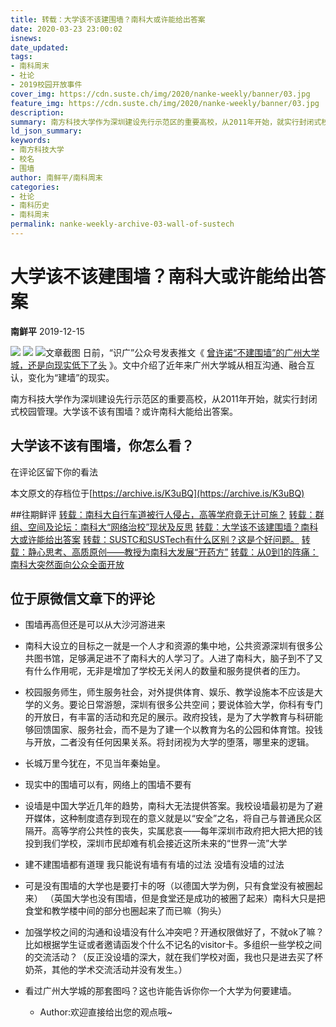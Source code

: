 ```yaml
---
title: 转载：大学该不该建围墙？南科大或许能给出答案
date: 2020-03-23 23:00:02
isnews:
date_updated:
tags:
- 南科周末
- 社论
- 2019校园开放事件
cover_img: https://cdn.suste.ch/img/2020/nanke-weekly/banner/03.jpg
feature_img: https://cdn.suste.ch/img/2020/nanke-weekly/banner/03.jpg
description:
summary: 南方科技大学作为深圳建设先行示范区的重要高校，从2011年开始，就实行封闭式校园管理。大学该不该有围墙？或许南科大能给出答案。
ld_json_summary:
keywords:
- 南方科技大学
- 校名
- 围墙
author: 南鲜平/南科周末
categories:
- 社论
- 南科历史
- 南科周末
permalink: nanke-weekly-archive-03-wall-of-sustech
---
```

# 大学该不该建围墙？南科大或许能给出答案
**南鲜平** 2019-12-15

![](https://cdn.suste.ch/img/2020/nanke-weekly/banner/original/03.jpg)
![](https://cdn.suste.ch/img/2020/nanke-weekly/banner.png)
![文章截图](https://cdn.suste.ch/img/2020/nanke-weekly/03/01.jpg)
日前，“识广”公众号发表推文《 [曾许诺“不建围墙”的广州大学城，还是向现实低下了头](https://archive.is/SiX2b) 》。文中介绍了近年来广州大学城从相互沟通、融合互认，变化为“建墙”的现实。

南方科技大学作为深圳建设先行示范区的重要高校，从2011年开始，就实行封闭式校园管理。大学该不该有围墙？或许南科大能给出答案。

## 大学该不该有围墙，你怎么看？

在评论区留下你的看法

本文原文的存档位于[https://archive.is/K3uBQ](https://archive.is/K3uBQ)

##往期鲜评
[转载：南科大自行车道被行人侵占，高等学府竟无计可施？](https://nanke.suste.ch/2020/03/23/nanke-weekly-archive-01-bicycle-lane-blocked-by-pedestrians/)
[转载：群组、空间及论坛：南科大“网络治校”现状及反思](https://nanke.suste.ch/2020/03/23/nanke-weekly-archive-02-manage-sustech-online)
[转载：大学该不该建围墙？南科大或许能给出答案](https://nanke.suste.ch/2020/03/23/nanke-weekly-archive-03-wall-of-sustech)
[转载：SUSTC和SUSTech有什么区别？这是个好问题。](https://nanke.suste.ch/2020/03/23/nanke-weekly-archive-04-sustech-or-sustc)
[转载：静心思考、高质原创——教授为南科大发展“开药方”](https://nanke.suste.ch/2020/03/23/nanke-weekly-archive-05-prescription-to-sustech)
[转载：从0到1的阵痛：南科大突然面向公众全面开放](https://nanke.suste.ch/2020/03/23/nanke-weekly-archive-06-sustech-open-to-public)


## 位于原微信文章下的评论

* 围墙再高但还是可以从大沙河游进来

* 南科大设立的目标之一就是一个人才和资源的集中地，公共资源深圳有很多公共图书馆，足够满足进不了南科大的人学习了。人进了南科大，脑子到不了又有什么作用呢，无非是增加了学校无关闲人的数量和服务提供者的压力。

* 校园服务师生，师生服务社会，对外提供体育、娱乐、教学设施本不应该是大学的义务。要论日常游憩，深圳有很多公共空间；要说体验大学，你科有专门的开放日，有丰富的活动和充足的展示。政府投钱，是为了大学教育与科研能够回馈国家、服务社会，而不是为了建一个以教育为名的公园和体育馆。投钱与开放，二者没有任何因果关系。将封闭视为大学的堕落，哪里来的逻辑。

* 长城万里今犹在，不见当年秦始皇。

* 现实中的围墙可以有，网络上的围墙不要有

* 设墙是中国大学近几年的趋势，南科大无法提供答案。我校设墙最初是为了避开媒体，这种制度遗存到现在的意义就是以“安全”之名，将自己与普通民众区隔开。高等学府公共性的丧失，实属悲哀——每年深圳市政府把大把大把的钱投到我们学校，深圳市民却难有机会接近这所未来的“世界一流”大学

* 建不建围墙都有道理 我只能说有墙有有墙的过法 没墙有没墙的过法

* 可是没有围墙的大学也是要打卡的呀（以德国大学为例，只有食堂没有被圈起来） （英国大学也没有围墙，但是食堂还是成功的被圈了起来）南科大只是把食堂和教学楼中间的部分也圈起来了而已嘛（狗头）

* 加强学校之间的沟通和设墙没有什么冲突吧？开通权限做好了，不就ok了嘛？比如根据学生证或者邀请函发个什么不记名的visitor卡。多组织一些学校之间的交流活动？（反正没设墙的深大，就在我们学校对面，我也只是进去买了杯奶茶，其他的学术交流活动并没有发生。）

* 看过广州大学城的那套图吗？这也许能告诉你你一个大学为何要建墙。

    * Author:欢迎直接给出您的观点哦~
